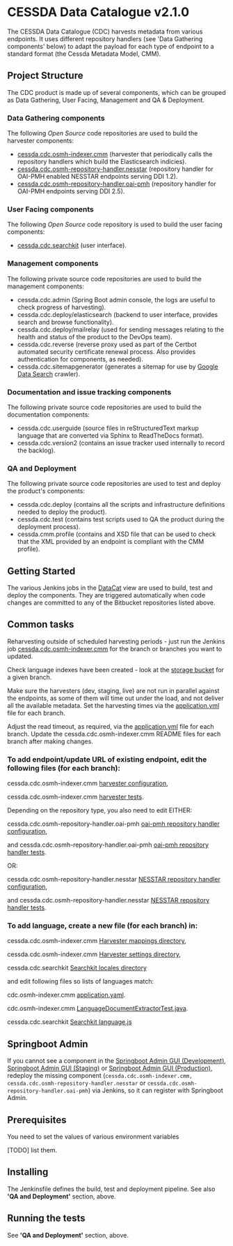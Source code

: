 # CESSDA Data Catalogue v2.1.0

The CESSDA Data Catalogue (CDC) harvests metadata from various endpoints.
It uses different repository handlers (see 'Data Gathering components' below) to adapt the payload for each type of endpoint to a standard format (the Cessda Metadata Model, CMM).

## Project Structure

The CDC product is made up of several components, which can be grouped as Data Gathering, User Facing, Management and QA & Deployment.

### Data Gathering components

The following *Open Source* code repositories are used to build the harvester components:

- [cessda.cdc.osmh-indexer.cmm](https://bitbucket.org/cessda/cessda.cdc.osmh-indexer.cmm) (harvester that periodically calls the repository handlers which build the Elasticsearch indicies).
- [cessda.cdc.osmh-repository-handler.nesstar](https://bitbucket.org/cessda/cessda.cdc.osmh-repository-handler.nesstar) (repository handler for OAI-PMH enabled NESSTAR endpoints serving DDI 1.2).
- [cessda.cdc.osmh-repository-handler.oai-pmh](https://bitbucket.org/cessda/cessda.cdc.osmh-repository-handler.oai-pmh) (repository handler for OAI-PMH endpoints serving DDI 2.5).

### User Facing components

The following *Open Source* code repository is used to build the user facing components:

- [cessda.cdc.searchkit](https://bitbucket.org/cessda/cessda.cdc.searchkit) (user interface).


### Management components

The following private source code repositories are used to build the management components:

- cessda.cdc.admin (Spring Boot admin console, the logs are useful to check progress of harvesting).
- cessda.cdc.deploy/elasticsearch (backend to user interface, provides search and browse functionality).
- cessda.cdc.deploy/mailrelay (used for sending messages relating to the health and status of the product to the DevOps team).
- cessda.cdc.reverse (reverse proxy used as part of the Certbot automated security certificate renewal process. Also provides authentication for components, as needed).
- cessda.cdc.sitemapgenerator (generates a sitemap for use by [Google Data Search](https://toolbox.google.com/datasetsearch) crawler).

### Documentation and issue tracking components

The following private source code repositories are used to build the documentation components:
- cessda.cdc.userguide (source files in reStructuredText markup language that are converted via Sphinx to ReadTheDocs format).
- cessda.cdc.version2 (contains an issue tracker used internally to record the backlog).

### QA and Deployment

The following private source code repositories are used to test and deploy the product's components:

- cessda.cdc.deploy (contains all the scripts and infrastructure definitions needed to deploy the product).
- cessda.cdc.test (contains test scripts used to QA the product during the deployment process).
- cessda.cmm.profile (contains and XSD file that can be used to check that the XML provided by an endpoint is compliant with the CMM profile).

## Getting Started

The various Jenkins jobs in the [DataCat](https://cit.cessda.eu/view/DataCat/) view are used to build, test and deploy the components.
They are triggered automatically when code changes are committed to any of the Bitbucket repositories listed above.

## Common tasks

Reharvesting outside of scheduled harvesting periods - just run the Jenkins job [cessda.cdc.osmh-indexer.cmm](https://cit.cessda.eu/job/cessda.cdc.osmh-indexer.cmm/)
for the branch or branches you want to updated.

Check language indexes have been created - look at the [storage bucket](https://console.cloud.google.com/storage/browser/cessda-pasc-es-live/indices/?project=cessda-development) for a given branch.

Make sure the harvesters (dev, staging, live) are not run in parallel against the endpoints, as some of them will time out under the load, and not deliver all the available metadata.
Set the harvesting times via the [application.yml](https://bitbucket.org/cessda/cessda.cdc.osmh-indexer.cmm/src/master/src/main/resources/application.yml) file for each branch.

Adjust the read timeout, as required, via the [application.yml](https://bitbucket.org/cessda/cessda.cdc.osmh-indexer.cmm/src/master/src/main/resources/application.yml) file for each branch.
Update the cessda.cdc.osmh-indexer.cmm README files for each branch after making changes.

### To add endpoint/update URL of existing endpoint, edit the following files (for each branch):

cessda.cdc.osmh-indexer.cmm [harvester configuration](https://bitbucket.org/cessda/cessda.cdc.osmh-indexer.cmm/src/develop/src/main/resources/application.yml),

cessda.cdc.osmh-indexer.cmm [harvester tests](https://bitbucket.org/cessda/cessda.cdc.osmh-indexer.cmm/src/develop/src/test/java/eu/cessda/cdc/oci/repository/cdcHarvesterDaoTest.java).

Depending on the repository type, you also need to edit EITHER:

cessda.cdc.osmh-repository-handler.oai-pmh [oai-pmh repository handler configuration](https://bitbucket.org/cessda/cessda.cdc.osmh-repository-handler.oai-pmh/src/development/src/main/resources/application.yml),

and cessda.cdc.osmh-repository-handler.oai-pmh [oai-pmh repository handler tests](https://bitbucket.org/cessda/cessda.cdc.osmh-repository-handler.oai-pmh/src/development/src/test/java/eu/cessda/cdc/osmhhandler/oaipmh/configuration/HandlerConfigurationPropertiesTest.java).

OR:

cessda.cdc.osmh-repository-handler.nesstar [NESSTAR repository handler configuration](https://bitbucket.org/cessda/cessda.cdc.osmh-repository-handler.nesstar/src/development/src/main/resources/application.yml),

and cessda.cdc.osmh-repository-handler.nesstar [NESSTAR repository handler tests](https://bitbucket.org/cessda/cessda.cdc.osmh-repository-handler.nesstar/src/development/src/test/java/eu/cessda/cdc/osmhhandler/nesstar/configuration/HandlerConfigurationPropertiesTest.java).

### To add language, create a new file (for each branch) in:

cessda.cdc.osmh-indexer.cmm [Harvester mappings directory](https://bitbucket.org/cessda/cessda.cdc.osmh-indexer.cmm/src/develop/src/main/resources/elasticsearch/mappings/),

cessda.cdc.osmh-indexer.cmm [Harvester settings directory](https://bitbucket.org/cessda/cessda.cdc.osmh-indexer.cmm/src/develop/src/main/resources/elasticsearch/settings/),

cessda.cdc.searchkit [Searchkit locales directory](https://bitbucket.org/cessda/cessda.cdc.searchkit/src/master/src/locales/)

and edit following files so lists of languages match:

cdc.osmh-indexer.cmm [application.yaml](https://bitbucket.org/cessda/cessda.cdc.osmh-indexer.cmm/src/develop/src/main/resources/application.yaml).

cdc.osmh-indexer.cmm [LanguageDocumentExtractorTest.java](https://bitbucket.org/cessda/cessda.cdc.osmh-indexer.cmm/src/develop/src/test/java/eu/cessda/cdc/oci/service/helpers/LanguageDocumentExtractorTest.java).

cessda.cdc.searchkit [Searchkit language.js](https://bitbucket.org/cessda/cessda.cdc.searchkit/src/dev/src/utilities/language.js)

## Springboot Admin

If you cannot see a component in the [Springboot Admin GUI (Development)](https://datacatalogue-dev.cessda.eu/admin/#/), [Springboot Admin GUI (Staging)](https://datacatalogue-staging.cessda.eu/admin/#/) or [Springboot Admin GUI (Production)](https://datacatalogue.cessda.eu/admin/#/), redeploy the missing component (`cessda.cdc.osmh-indexer.cmm, cessda.cdc.osmh-repository-handler.nesstar` or `cessda.cdc.osmh-repository-handler.oai-pmh`) via Jenkins, so it can register with Springboot Admin.

## Prerequisites

You need to set the values of various environment variables

[TODO] list them.

## Installing

The Jenkinsfile defines the build, test and deployment pipeline. See also **'QA and Deployment'** section, above.

## Running the tests

See **'QA and Deployment'** section, above.
